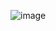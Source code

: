 ![image](https://github.com/CarlosJimenez2003/M05_UML/assets/145457166/ff6eb574-1fe0-4d87-8cd5-86123ce2cedd)

